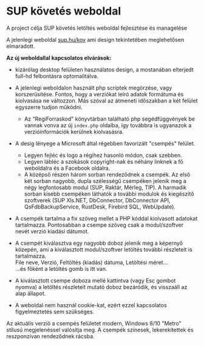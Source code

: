 # SUP követés weboldal
A project célja  SUP követés letöltés weboldal fejlesztése és managelése

A jelenlegi weboldal [sup.hu/kov](https://www.sup.hu/kov) ami design tekintetében meglehetősen elmaradott.

**Az új weboldallal kapcsolatos elvárások:**

- kizárólag desktop felületen használatos design, a mostanában elterjedt full-hd felbontásra optomalitálva.

- A jelenlegi weboldalon használt php scriptek megörzése, vagy korszerűsítése. Fontos, hogy a verziókat leíró adatok formátuma és kiolvasása ne változzon. Más szóval az átmeneti időszakban a két felület egyszerre tudjon működni.
  - Az "RegiForraskod" könyvtárban található php segédfüggvények be vannak vonva az új `index.php` oldalba, így továbbra is ugyanazok a verzióinformációk kerülnek kiolvasásra.

- A desig lényege a Microsoft által régebben favorizált "csempés" felület.  
  - Legyen fejléc és logo a régihez hasonló módon, csak szebben.  
  - Legyen lábléc a szokások copyright-nak és néhány linknek a fő weboldalra és a Facebook oldalra.  
  - A középső részen három sorban rendeződnek a csempék. Az első két sorban nagyobb, dupla szélességű csempéken jelenik meg a négy legfontosabb modul (SUP, Raktár, Mérleg, TIP). A harmadik sorban kisebb csempéken láthatók a további modulok és kiegészítő szoftverek (SUP Xls.NET, DbConnector, DbConnector API, QsFdbBackupService, RustDesk, Firebird SQL, WebUpdate).

- A csempék tartalma a fix szöveg mellet a PHP kóddal kiolvasott adatokat tartalmazza. Pontosabban a csempe szöveg csak a modul/szoftver nevét verzió kiadási dátumot.  

- A csempét kiválasztva egy nagyobb doboz jelenik meg a képernyő közepén, ami a kiválasztott modul/szoftver letöltés további részleteit is tartalmazza.  
File neve, Verzió, Feltöltés (kiadás) dátuma, Letöltési méret...  
...és főként a letöltés gomb is itt van.

- A kiválasztott csempe doboza mellé kattintva (vagy Esc gombot nyomva) a letöltés részleteit mutató doboz bezáródik, és visszaáll az alap állapot.

- A weboldal nem használ cookie-kat, ezért ezzel kapcsolatos figyelmeztetés sem szükséges.

Az aktuális verzió a csempés felületet modern, Windows 8/10 "Metro" stílusú megjelenéssel valósítja meg. A csempék színesek, lekerekítettek és reszponzívan rendeződnek rácsba.